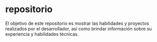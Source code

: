 # repositorio
El objetivo de este repositorio es mostrar las habilidades y proyectos realizados por el desarrollador, así como brindar información sobre su experiencia y habilidades técnicas.
